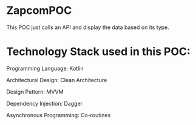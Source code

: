 # ZapcomPOC
This POC just calls an API and display the data based on its type.

# **Technology Stack used in this POC:**

Programming Language: Kotlin

Architectural Design: Clean Architecture

Design Pattern: MVVM

Dependency Injection: Dagger

Asynchronous Programming: Co-routines

